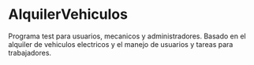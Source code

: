 # AlquilerVehiculos
Programa test para usuarios, mecanicos y administradores. Basado en el alquiler de vehiculos electricos y el manejo de usuarios y tareas para trabajadores.
